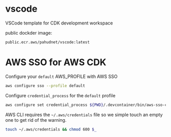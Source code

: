 # vscode
VSCode template for CDK development workspace

public dockder image:

`public.ecr.aws/pahudnet/vscode:latest`

# AWS SSO for AWS CDK

Configure your `default` AWS_PROFILE with AWS SSO
```sh
aws configure sso --profile default 
```

Configure `credential_process` for the `default` profile

```sh
aws configure set credential_process ${PWD}/.devcontainer/bin/aws-sso-credential-process
```

AWS CLI requires the `~/.aws/credentials` file so we simple touch an empty one to get rid of the warning.

```sh
touch ~/.aws/credentials && chmod 600 $_
```
